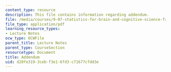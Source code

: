 ```yaml
---
content_type: resource
description: This file contains information regarding addendum.
file: /media/courses/9-07-statistics-for-brain-and-cognitive-science-fall-2016/d20fe3193cebf3e16fd3c71677cfdd3e_MIT9_07F16_lec13_Adendm.pdf
file_type: application/pdf
learning_resource_types:
- Lecture Notes
ocw_type: OCWFile
parent_title: Lecture Notes
parent_type: CourseSection
resourcetype: Document
title: Addendum
uid: d20fe319-3ceb-f3e1-6fd3-c71677cfdd3e
---
```

